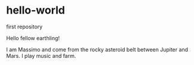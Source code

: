 # hello-world
first repository

Hello fellow earthling!

I am Massimo and come from the rocky asteroid belt between Jupiter and Mars. I play music and farm.

